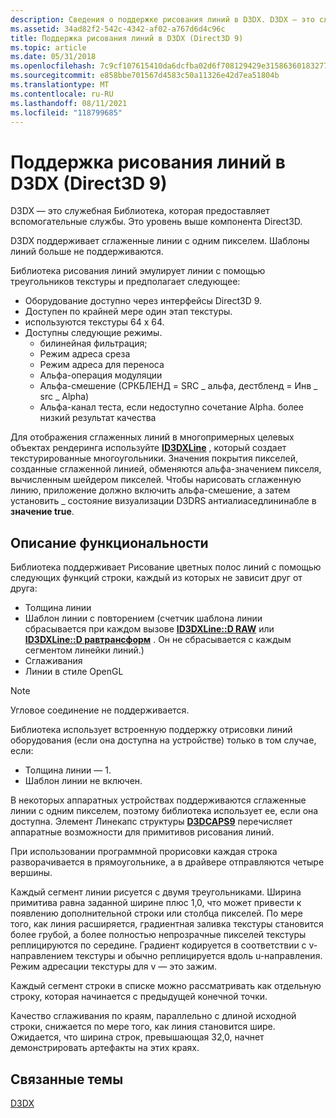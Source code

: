 ```yaml
---
description: Сведения о поддержке рисования линий в D3DX. D3DX — это служебная Библиотека, которая предоставляет вспомогательные службы. Это уровень выше компонента Direct3D.
ms.assetid: 34ad82f2-542c-4342-af02-a767d6d4c96c
title: Поддержка рисования линий в D3DX (Direct3D 9)
ms.topic: article
ms.date: 05/31/2018
ms.openlocfilehash: 7c9cf107615410da6dcfba02d6f708129429e31586360183277fb8f669653d75
ms.sourcegitcommit: e858bbe701567d4583c50a11326e42d7ea51804b
ms.translationtype: MT
ms.contentlocale: ru-RU
ms.lasthandoff: 08/11/2021
ms.locfileid: "118799685"
---
```

# <a name="line-drawing-support-in-d3dx-direct3d-9"></a>Поддержка рисования линий в D3DX (Direct3D 9)

D3DX — это служебная Библиотека, которая предоставляет вспомогательные службы. Это уровень выше компонента Direct3D.

D3DX поддерживает сглаженные линии с одним пикселем. Шаблоны линий больше не поддерживаются.

Библиотека рисования линий эмулирует линии с помощью треугольников текстуры и предполагает следующее:

-   Оборудование доступно через интерфейсы Direct3D 9.
-   Доступен по крайней мере один этап текстуры.
-   используются текстуры 64 x 64.
-   Доступны следующие режимы.
    -   билинейная фильтрация;
    -   Режим адреса среза
    -   Режим адреса для переноса
    -   Альфа-операция модуляции
    -   Альфа-смешение (СРКБЛЕНД = SRC \_ альфа, дестбленд = Инв \_ src \_ Alpha)
    -   Альфа-канал теста, если недоступно сочетание Alpha. более низкий результат качества

Для отображения сглаженных линий в многопримерных целевых объектах рендеринга используйте [**ID3DXLine**](id3dxline.md) , который создает текстурированные многоугольники. Значения покрытия пикселей, созданные сглаженной линией, обменяются альфа-значением пикселя, вычисленным шейдером пикселей. Чтобы нарисовать сглаженную линию, приложение должно включить альфа-смешение, а затем установить \_ состояние визуализации D3DRS антиалиаседлининабле в **значение true**.

## <a name="functionality-description"></a>Описание функциональности

Библиотека поддерживает Рисование цветных полос линий с помощью следующих функций строки, каждый из которых не зависит друг от друга:

-   Толщина линии
-   Шаблон линии с повторением (счетчик шаблона линии сбрасывается при каждом вызове [**ID3DXLine::D RAW**](id3dxline--draw.md) или [**ID3DXLine::D равтрансформ**](id3dxline--drawtransform.md) . Он не сбрасывается с каждым сегментом линейки линий.)
-   Сглаживания
-   Линии в стиле OpenGL

> [!Note]  
> Угловое соединение не поддерживается.

 

Библиотека использует встроенную поддержку отрисовки линий оборудования (если она доступна на устройстве) только в том случае, если:

-   Толщина линии — 1.
-   Шаблон линии не включен.

В некоторых аппаратных устройствах поддерживаются сглаженные линии с одним пикселем, поэтому библиотека использует ее, если она доступна. Элемент Линекапс структуры [**D3DCAPS9**](/windows/desktop/api/D3D9Caps/ns-d3d9caps-d3dcaps9) перечисляет аппаратные возможности для примитивов рисования линий.

При использовании программной прорисовки каждая строка разворачивается в прямоугольнике, а в драйвере отправляются четыре вершины.

Каждый сегмент линии рисуется с двумя треугольниками. Ширина примитива равна заданной ширине плюс 1,0, что может привести к появлению дополнительной строки или столбца пикселей. По мере того, как линия расширяется, градиентная заливка текстуры становится более грубой, а более полностью непрозрачные пикселей текстуры реплицируются по середине. Градиент кодируется в соответствии с v-направлением текстуры и обычно реплицируется вдоль u-направления. Режим адресации текстуры для v — это зажим.

Каждый сегмент строки в списке можно рассматривать как отдельную строку, которая начинается с предыдущей конечной точки.

Качество сглаживания по краям, параллельно с длиной исходной строки, снижается по мере того, как линия становится шире. Ожидается, что ширина строк, превышающая 32,0, начнет демонстрировать артефакты на этих краях.

## <a name="related-topics"></a>Связанные темы

<dl> <dt>

[D3DX](d3dx.md)
</dt> </dl>

 

 



